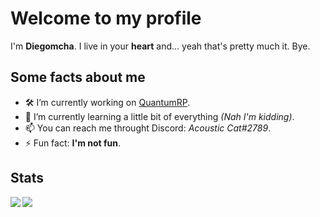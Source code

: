 # Welcome to my profile

I'm **Diegomcha**. I live in your **heart** and... yeah that's pretty much it. Bye.

## Some facts about me

- 🛠 I’m currently working on <a href="https://quantumrp.netlify.app/" target="_blank">QuantumRP</a>.
- 🔭 I’m currently learning a little bit of everything *(Nah I'm kidding)*.
- 📫 You can reach me throught Discord: *Acoustic Cat#2789*.
- ⚡ Fun fact: **I'm not fun**.

## Stats

<a href="#">
  <img align="left" src="https://github-readme-stats.vercel.app/api?username=diegomcha&count_private=true&show_icons=true&theme=vue&hide=prs" />
</a>
<a href="#">
  <img align="left" src="https://github-readme-stats.vercel.app/api/top-langs/?username=diegomcha&theme=vue&show_icons=true&count_private=true" />
</a>
